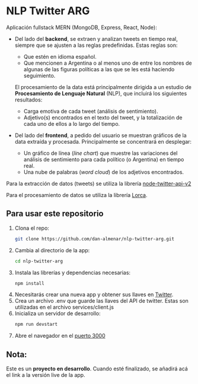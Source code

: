 # NLP Twitter ARG
Aplicación fullstack MERN (MongoDB, Express, React, Node):
- Del lado del **backend**, se extraen y analizan tweets en tiempo real, siempre que se ajusten a las reglas predefinidas. Estas reglas son:
    - Que estén en idioma español.
    - Que mencionen a Argentina o al menos uno de entre los nombres de algunas de las figuras políticas a las que se les está haciendo seguimiento.

    El procesamiento de la data está principalmente dirigida a un estudio de **Procesamiento de Lenguaje Natural** (NLP), que incluirá los siguientes resultados:
    - Carga emotiva de cada tweet (análisis de sentimiento).
    - Adjetivo(s) encontrados en el texto del tweet, y la totalización de cada uno de ellos a lo largo del tiempo.

- Del lado del **frontend**, a pedido del usuario se muestran gráficos de la data extraída y procesada. Principalmente se concentrará en desplegar:
    - Un gráfico de línea (*line chart*) que muestre las variaciones del análisis de sentimiento para cada político (o Argentina) en tiempo real.
    - Una nube de palabras (*word cloud*) de los adjetivos encontrados.

Para la extracción de datos (tweets) se utiliza la librería [node-twitter-api-v2](https://github.com/PLhery/node-twitter-api-v2)

Para el procesamiento de datos se utiliza la librería [Lorca](https://github.com/dmarman/lorca).

## Para usar este repositorio
1. Clona el repo:
    ```bash
    git clone https://github.com/dan-almenar/nlp-twitter-arg.git
2. Cambia al directorio de la app:
    ```bash
    cd nlp-twitter-arg
3. Instala las librerías y dependencias necesarias:
    ```bash
    npm install
4. Necesitarás crear una nueva app y obtener sus llaves en [Twitter](https://developer.twitter.com).
5. Crea un archivo .env que guarde las llaves del API de twitter. Estas son utilizadas en el archivo services/client.js
6. Inicializa un servidor de desarrollo:
    ```bash
    npm run devstart
7. Abre el navegador en el [puerto 3000](localhost://3000)

## Nota:
Este es un **proyecto en desarrollo**. Cuando esté finalizado, se añadirá acá el link a la versión live de la app.